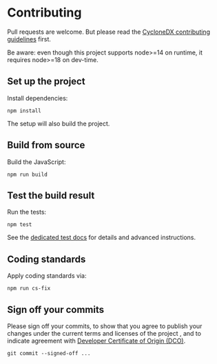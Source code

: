 # Contributing

Pull requests are welcome.
But please read the
[CycloneDX contributing guidelines](https://github.com/CycloneDX/.github/blob/master/CONTRIBUTING.md)
first.

Be aware: even though this project supports node>=14 on runtime,
it requires node>=18 on dev-time.

## Set up the project

Install dependencies:

```shell
npm install
```

The setup will also build the project.

## Build from source

Build the JavaScript:

```shell
npm run build
```

## Test the build result

Run the tests:

```shell
npm test
```

See the [dedicated test docs](tests/README.md) for details and advanced instructions. 

## Coding standards

Apply coding standards via:

```shell
npm run cs-fix
```

## Sign off your commits

Please sign off your commits, to show that you agree to publish your changes under the current terms and licenses of the project
, and to indicate agreement with [Developer Certificate of Origin (DCO)](https://developercertificate.org/).

```shell
git commit --signed-off ...
```
